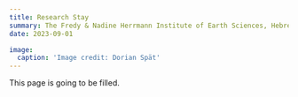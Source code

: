 ```yaml
---
title: Research Stay
summary: The Fredy & Nadine Herrmann Institute of Earth Sciences, Hebrew University of Jerusalem 
date: 2023-09-01

image:
  caption: 'Image credit: Dorian Spät'
---
```


This page is going to be filled.
